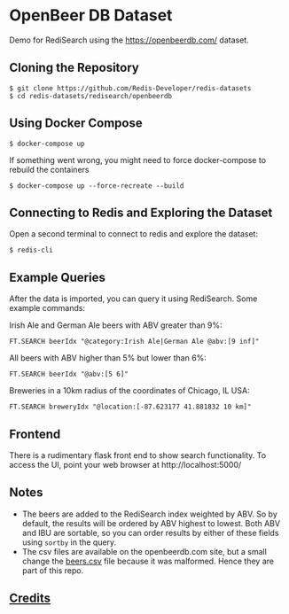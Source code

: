

# OpenBeer DB Dataset 

Demo for RediSearch using the https://openbeerdb.com/ dataset.

## Cloning the Repository


```
$ git clone https://github.com/Redis-Developer/redis-datasets
$ cd redis-datasets/redisearch/openbeerdb
```

## Using Docker Compose

```
$ docker-compose up
```

If something went wrong, you might need to force docker-compose to rebuild the containers

```
$ docker-compose up --force-recreate --build
```

## Connecting to Redis and Exploring the Dataset

Open a second terminal to connect to redis and explore the dataset:

```
$ redis-cli
```

##  Example Queries

After the data is imported, you can query it using RediSearch. Some example commands:

Irish Ale and German Ale beers with ABV greater than 9%:
```
FT.SEARCH beerIdx "@category:Irish Ale|German Ale @abv:[9 inf]"
```
All beers with ABV higher than 5% but lower than 6%:
```
FT.SEARCH beerIdx "@abv:[5 6]"
```
Breweries in a 10km radius of the coordinates of Chicago, IL USA:
```
FT.SEARCH breweryIdx "@location:[-87.623177 41.881832 10 km]"
```

## Frontend
There is a rudimentary flask front end to show search functionality. To access the UI, point your web browser at http://localhost:5000/

## Notes
- The beers are added to the RediSearch index weighted by ABV. So by default, the results will be ordered by ABV highest to lowest. Both ABV and IBU are sortable, so you can order results by either of these fields using `sortby` in the query.
- The csv files are available on the openbeerdb.com site, but a small change the [beers.csv](../master/beerloader/data/beers.csv) file because it was malformed.  Hence they are part of this repo.


## [Credits](https://github.com/RediSearch/redisearch-beer)
